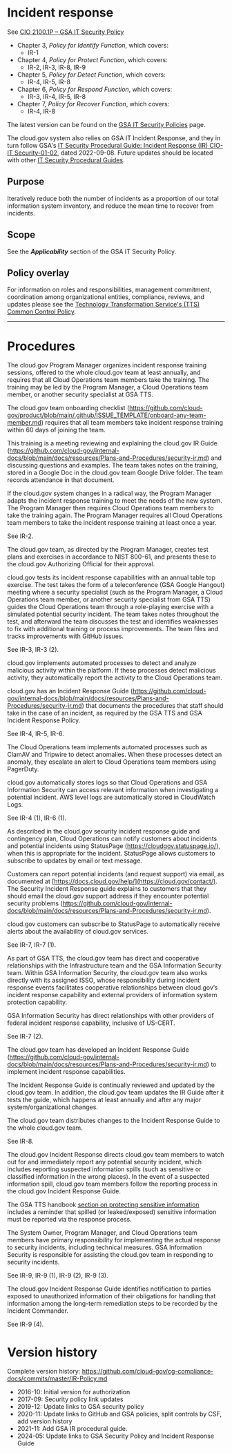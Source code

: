 # Incident response

See [CIO 2100.1P – GSA IT Security Policy](https://www.gsa.gov/directives/files?file=2024-02%2FCC048589%20Final%20Directive%20CIO%202100.1P%20GSA%20Information%20Technology%20Security%20Policy.pdf) 

* Chapter 3, _Policy for Identify Function_, which covers:
  * IR-1
* Chapter 4, _Policy for Protect Function_, which covers:
  * IR-2, IR-3, IR-8, IR-9
* Chapter 5, _Policy for Detect Function_, which covers:
  * IR-4, IR-5, IR-8
* Chapter 6, _Policy for Respond Function_, which covers:
  * IR-3, IR-4, IR-5, IR-8
* Chapter 7, _Policy for Recover Function_, which covers:
  * IR-4, IR-8

The latest version can be found on the [GSA IT Security Policies](https://www.gsa.gov/policy-regulations/policy/information-technology-policy/gsa-it-security-policies) page.

The cloud.gov system also relies on GSA IT Incident Response, and they in turn follow GSA's [IT Security Procedural Guide:  Incident Response (IR) CIO-IT Security-01-02](https://www.gsa.gov/system/files/Incident-Response-%5BCIO-IT-Security-01-02-Rev-19%5D-09-08-2022docx.pdf), dated 2022-09-08. Future updates should be located with other [IT Security Procedural Guides](https://www.gsa.gov/policy-regulations/policy/information-integrity-and-access/it-security-procedural-guides).

## Purpose

Iteratively reduce both the number of incidents as a proportion of our total information system inventory, and reduce the mean time to recover from incidents.

## Scope

See the **_Applicability_** section of the GSA IT Security Policy.

## Policy overlay

For information on roles and responsibilities, management commitment, coordination among organizational entities, compliance, reviews, and updates please see the [Technology Transformation Service's (TTS) Common Control Policy](https://github.com/cloud-gov/cg-compliance-docs/blob/master/TTS-Common-Control-Policy.md).

<!-- x
changequote(`{{', `}}') 
include({{bq_tts.md}})
x -->
---
# Procedures

The cloud.gov Program Manager organizes incident response training sessions, offered to the whole cloud.gov team at least annually, and requires that all Cloud Operations team members take the training. The training may be led by the Program Manager, a Cloud Operations team member, or another security specialist at GSA TTS.

The cloud.gov team onboarding checklist (https://github.com/cloud-gov/product/blob/main/.github/ISSUE_TEMPLATE/onboard-any-team-member.md) requires that all team members take incident response training within 60 days of joining the team.

This training is a meeting reviewing and explaining the cloud.gov IR Guide (https://github.com/cloud-gov/internal-docs/blob/main/docs/resources/Plans-and-Procedures/security-ir.md) and discussing questions and examples. The team takes notes on the training, stored in a Google Doc in the cloud.gov team Google Drive folder. The team records attendance in that document.

If the cloud.gov system changes in a radical way, the Program Manager adapts the incident response training to meet the needs of the new system. The Program Manager then requires Cloud Operations team members to take the training again.
The Program Manager requires all Cloud Operations team members to take the incident response training at least once a year.

See IR-2.

The cloud.gov team, as directed by the Program Manager, creates test plans and exercises in accordance to NIST 800-61, and presents these to the cloud.gov Authorizing Official for their approval.

cloud.gov tests its incident response capabilities with an annual table top exercise. The test takes the form of a teleconference (GSA Google Hangout) meeting where a security specialist (such as the Program Manager, a Cloud Operations team member, or another security specialist from GSA TTS) guides the Cloud Operations team through a role-playing exercise with a simulated potential security incident. The team takes notes throughout the test, and afterward the team discusses the test and identifies weaknesses to fix with additional training or process improvements. The team files and tracks improvements with GitHub issues.

See IR-3, IR-3 (2).

cloud.gov implements automated processes to detect and analyze malicious activity within the platform. If these processes detect malicious activity, they automatically report the activity to the Cloud Operations team.

cloud.gov has an Incident Response Guide (https://github.com/cloud-gov/internal-docs/blob/main/docs/resources/Plans-and-Procedures/security-ir.md) that documents the procedures that staff should take in the case of an incident, as required by the GSA TTS and GSA Incident Response Policy.

See IR-4, IR-5, IR-6.

The Cloud Operations team implements automated processes such as ClamAV and Tripwire to detect anomalies. When these processes detect an anomaly, they escalate an alert to Cloud Operations team members using PagerDuty.

cloud.gov automatically stores logs so that Cloud Operations and GSA Information Security can access relevant information when investigating a potential incident. AWS level logs are automatically stored in CloudWatch Logs.

See IR-4 (1), IR-6 (1).

As described in the cloud.gov security incident response guide and contingency plan, Cloud Operations can notify customers about incidents and potential incidents using StatusPage (https://cloudgov.statuspage.io/), when this is appropriate for the incident. StatusPage allows customers to subscribe to updates by email or text message.

Customers can report potential incidents (and request support) via email, as documented at [https://docs.cloud.gov/help/](https://cloud.gov/contact/). The Security Incident Response guide explains to customers that they should email the cloud.gov support address if they encounter potential security problems (https://github.com/cloud-gov/internal-docs/blob/main/docs/resources/Plans-and-Procedures/security-ir.md).

cloud.gov customers can subscribe to StatusPage to automatically receive alerts about the availability of cloud.gov services.

See IR-7, IR-7 (1).

As part of GSA TTS, the cloud.gov team has direct and cooperative relationships with the Infrastructure team and the GSA Information Security team.
Within GSA Information Security, the cloud.gov team also works directly with its assigned ISSO, whose responsibility during incident response events facilitates cooperative relationships between cloud.gov’s incident response capability and external providers of information system protection capability.

GSA Information Security has direct relationships with other providers of federal incident response capability, inclusive of US-CERT.

See IR-7 (2).

The cloud.gov team has developed an Incident Response Guide (https://github.com/cloud-gov/internal-docs/blob/main/docs/resources/Plans-and-Procedures/security-ir.md) to implement incident response capabilities.

The Incident Response Guide is continually reviewed and updated by the cloud.gov team. In addition, the cloud.gov team updates the IR Guide after it tests the guide, which happens at least annually and after any major system/organizational changes.

The cloud.gov team distributes changes to the Incident Response Guide to the whole cloud.gov team.

See IR-8.

The cloud.gov Incident Response directs cloud.gov team members to watch out for and immediately report any potential security incident, which includes reporting suspected information spills (such as sensitive or classified information in the wrong places). In the event of a suspected information spill, cloud.gov team members follow the reporting process in the cloud.gov Incident Response Guide.

The GSA TTS handbook [section on protecting sensitive information](https://handbook.tts.gsa.gov/general-information-and-resources/sensitive-information/) includes a reminder that spilled (or leaked/exposed) sensitive information must be reported via the response process.

The System Owner, Program Manager, and Cloud Operations team members have primary responsibility for implementing the actual response to security incidents, including technical measures. GSA Information Security is responsible for assisting the cloud.gov team in responding to security incidents.

See IR-9, IR-9 (1), IR-9 (2), IR-9 (3).

The cloud.gov Incident Response Guide identifies notification to parties exposed to unauthorized information of their obligations for handling that information among the long-term remediation steps to be recorded by the Incident Commander.

See IR-9 (4).

# Version history

Complete version history: https://github.com/cloud-gov/cg-compliance-docs/commits/master/IR-Policy.md

* 2016-10: Initial version for authorization
* 2017-09: Security policy link updates
* 2019-12: Update links to GSA security policy
* 2020-11: Update links to GitHub and GSA policies, split controls by CSF, add version history
* 2021-11: Add GSA IR procedural guide.
* 2024-05: Update links to GSA Security Policy and Incident Response Guide
